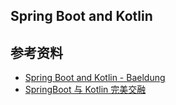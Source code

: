 ## Spring Boot and Kotlin

## 参考资料

+ [Spring Boot and Kotlin - Baeldung](https://www.baeldung.com/spring-boot-kotlin)
+ [SpringBoot 与 Kotlin 完美交融](http://blog.720ui.com/2018/springboot2_kotlin_prime/)